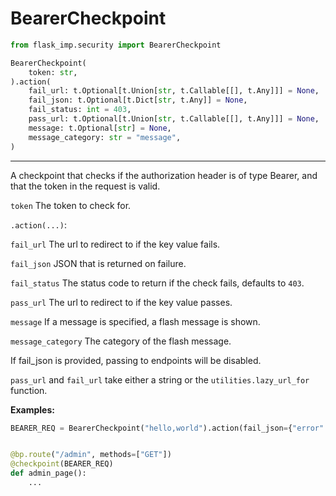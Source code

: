 # BearerCheckpoint

```python
from flask_imp.security import BearerCheckpoint
```

```python
BearerCheckpoint(
    token: str,
).action(
    fail_url: t.Optional[t.Union[str, t.Callable[[], t.Any]]] = None,
    fail_json: t.Optional[t.Dict[str, t.Any]] = None,
    fail_status: int = 403,
    pass_url: t.Optional[t.Union[str, t.Callable[[], t.Any]]] = None,
    message: t.Optional[str] = None,
    message_category: str = "message",
)
```

---

A checkpoint that checks if the authorization header is of type Bearer,
and that the token in the request is valid.

`token` The token to check for.

`.action(...)`:

`fail_url` The url to redirect to if the key value fails.

`fail_json` JSON that is returned on failure.

`fail_status` The status code to return if the check fails, defaults to `403`.

`pass_url` The url to redirect to if the key value passes.

`message` If a message is specified, a flash message is shown.

`message_category` The category of the flash message.

If fail_json is provided, passing to endpoints will be disabled.

`pass_url` and `fail_url` take either a string or the `utilities.lazy_url_for` function.

**Examples:**

```python
BEARER_REQ = BearerCheckpoint("hello,world").action(fail_json={"error": "token"})


@bp.route("/admin", methods=["GET"])
@checkpoint(BEARER_REQ)
def admin_page():
    ...
```
